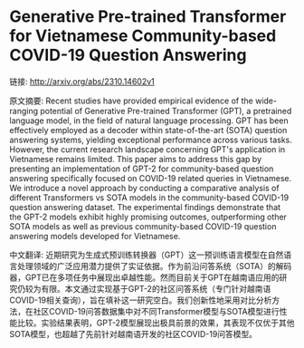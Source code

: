 # Generative Pre-trained Transformer for Vietnamese Community-based COVID-19 Question Answering

链接: http://arxiv.org/abs/2310.14602v1

原文摘要:
Recent studies have provided empirical evidence of the wide-ranging potential
of Generative Pre-trained Transformer (GPT), a pretrained language model, in
the field of natural language processing. GPT has been effectively employed as
a decoder within state-of-the-art (SOTA) question answering systems, yielding
exceptional performance across various tasks. However, the current research
landscape concerning GPT's application in Vietnamese remains limited. This
paper aims to address this gap by presenting an implementation of GPT-2 for
community-based question answering specifically focused on COVID-19 related
queries in Vietnamese. We introduce a novel approach by conducting a
comparative analysis of different Transformers vs SOTA models in the
community-based COVID-19 question answering dataset. The experimental findings
demonstrate that the GPT-2 models exhibit highly promising outcomes,
outperforming other SOTA models as well as previous community-based COVID-19
question answering models developed for Vietnamese.

中文翻译:
近期研究为生成式预训练转换器（GPT）这一预训练语言模型在自然语言处理领域的广泛应用潜力提供了实证依据。作为前沿问答系统（SOTA）的解码器，GPT已在多项任务中展现出卓越性能。然而目前关于GPT在越南语应用的研究仍较为有限。本文通过实现基于GPT-2的社区问答系统（专门针对越南语COVID-19相关查询），旨在填补这一研究空白。我们创新性地采用对比分析方法，在社区COVID-19问答数据集中对不同Transformer模型与SOTA模型进行性能比较。实验结果表明，GPT-2模型展现出极具前景的效果，其表现不仅优于其他SOTA模型，也超越了先前针对越南语开发的社区COVID-19问答模型。

